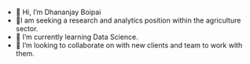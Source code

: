- 👋 Hi, I’m Dhananjay Boipai
- 👀I am seeking a research and analytics position within the agriculture sector.
- 🌱 I’m currently learning Data Science.
- 💞️ I’m looking to collaborate on with new clients and team to work with them.
